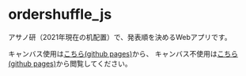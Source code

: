 # ordershuffle_js

アサノ研（2021年現在の机配置）で、発表順を決めるWebアプリです。

キャンバス使用は[こちら(github pages)](https://asano-lab.github.io/ordershuffle_js/use_canvas.html)から、
キャンバス不使用は[こちら(github pages)](https://asano-lab.github.io/ordershuffle_js/no_canvas.html)から閲覧してください。
